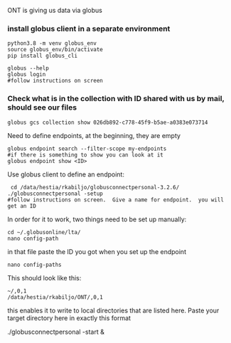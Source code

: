 ONT is giving us data via globus
### install globus client in a separate environment 

```
python3.8 -m venv globus_env
source globus_env/bin/activate
pip install globus_cli

globus --help
globus login
#follow instructions on screen
```

### Check what is in the collection with ID shared with us by mail, should see our files
```
globus gcs collection show 026db892-c778-45f9-b5ae-a0383e073714
```
Need to define endpoints, at the beginning, they are empty
```
globus endpoint search --filter-scope my-endpoints
#if there is something to show you can look at it
globus endpoint show <ID>
```

Use globus client to define an endpoint:
```
 cd /data/hestia/rkabiljo/globusconnectpersonal-3.2.6/
./globusconnectpersonal -setup
#follow instructions on screen.  Give a name for endpoint.  you will get an ID
```
In order for it to work, two things need to be set up manually:
```
cd ~/.globusonline/lta/
nano config-path
```
in that file paste the ID you got when you set up the endpoint
```
nano config-paths 
```
This should look like this:
```
~/,0,1
/data/hestia/rkabiljo/ONT/,0,1
```
this enables it to write to local directories that are listed here.  Paste your target directory here in exactly this format

./globusconnectpersonal -start &
